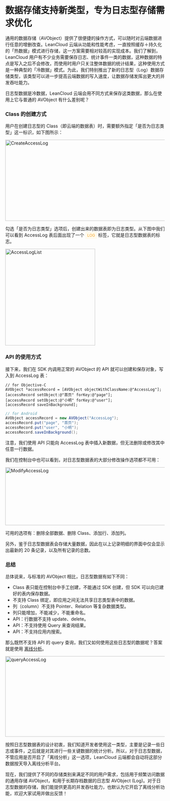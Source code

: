 # 数据存储支持新类型，专为日志型存储需求优化

通用的数据存储（AVObject）提供了很便捷的操作方式，可以随时对云端数据进行任意的增删改查。LeanCloud 云端从功能和性能考虑，一直按照缓存＋持久化的「热数据」模式进行存储，这一方案需要相对较高的实现成本。我们了解到，LeanCloud 用户有不少业务需要保存日志、统计事件一类的数据，这种数据的特点是写入之后不会修改，而使用时用户只关注整体数据的统计结果，这种使用方式是一种典型的「冷数据」模式。为此，我们特别推出了新的日志型（Log）数据存储类型，该类型可以进一步提高云端数据的写入速度，让数据存储发挥出更大的并发吞吐能力。

日志型数据是冷数据，LeanCloud 云端会用不同方式来保存这类数据，那么在使用上它与普通的 AVObject 有什么差别呢？

### Class 的创建方式

用户在创建日志型的 Class（即云端的数据表）时，需要额外指定「是否为日志类型」这一标识，如下图所示：

<img src="https://blog.leancloud.cn/wp-content/uploads/2015/11/CreateAccessLog.png" alt="CreateAccessLog" width="600" height="256" class="alignnone size-full wp-image-3839" />

勾选「是否为日志类型」选项后，创建出来的数据表即为日志类型。从下图中我们可以看到 AccessLog 表后面出现了一个 <span style="padding:4px 6px; font-size:0.85em; color:#f5a122; background-color:#fffaec;">LOG</span> 标签，它就是日志型数据表的标志。

<img src="https://blog.leancloud.cn/wp-content/uploads/2015/11/AccessLogList.png" alt="AccessLogList" width="284" height="305" class="alignnone size-full wp-image-3840" />

### API 的使用方式

接下来，我们在 SDK 内调用正常的 AVObject 的 API 就可以创建和保存对象，写入到 AccessLog 表：

```objc
// for Objective-C
AVObject *accessRecord = [AVObject objectWithClassName:@"AccessLog"];
[accessRecord setObject:@"首页" forKey:@"page"];
[accessRecord setObject:@"小明" forKey:@"user"];
[accessRecord saveInBackground];
```

```java
// for Android
AVObject accessRecord = new AVObject("AccessLog");
accessRecord.put("page", "首页");
accessRecord.put("user", "小明");
accessRecord.saveInBackground();
```

注意，我们使用 API 只能向 AccessLog 表中插入新数据，但无法删除或修改其中任意一行数据。

我们在控制台中也可以看到，对日志型数据表的大部分修改操作选项都不可用：

<img src="https://blog.leancloud.cn/wp-content/uploads/2015/11/ModifyAccessLog-625x183.png" alt="ModifyAccessLog" width="625" height="183" class="alignnone size-medium wp-image-3841" />

可用的选项有：删除全部数据、删除 Class、添加行、添加列。

另外，鉴于日志型数据表会存储大量数据，因此在以上记录明细的界面中仅会显示出最新的 20 条记录，以及所有记录的总数。

### 总结

总体说来，与标准的 AVObject 相比，日志型数据有如下不同：
<ul>
<li>Class 表只能在控制台中手工创建，不能通过 SDK 创建，但 SDK 可以向已建好的表内保存数据。</li>
<li>不支持 Class 绑定，即应用之间无法共享日志类型表中的数据。</li>
<li>列（column）不支持 Pointer、Relation 等复杂数据类型。</li>
<li>列只能增加，不能减少，不能重命名。</li>
<li>API：行数据不支持 update、delete。</li>
<li>API：不支持使用 Query 来查询结果。</li>
<li>API：不支持应用内搜索。</li>
</ul>

那么既然不支持 API 的 query 查询，我们又如何使用这些日志型的数据呢？答案就是使用 <a href="https://blog.leancloud.cn/2559/" target="_blank">离线分析</a>。

<img src="https://blog.leancloud.cn/wp-content/uploads/2015/11/queryAccessLog-625x254.png" alt="queryAccessLog" width="625" height="254" class="alignnone size-medium wp-image-3843" />

按照日志型数据表的设计初衷，我们知道开发者使用这一类型，主要是记录一些日志或事件，之后就是对其进行一些关键数据的统计分析。所以，对于日志型数据，不管应用是否开启了「离线分析」这一选项，LeanCloud 云端都会自动将这部分数据按天导入离线分析平台。

现在，我们提供了不同的存储类别来满足不同的用户需求，包括用于频繁访问数据的通用存储 AVObject，和用于长期存档数据的日志型 AVObject (Log)。对于日志型数据的存储，我们能提供更高的并发吞吐能力，也默认为它开启了离线分析功能，欢迎大家试用并做出反馈！
